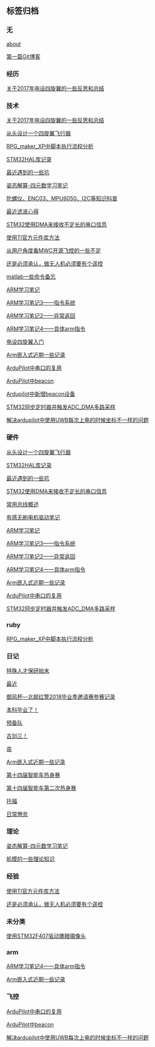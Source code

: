 ## 标签归档
### 无
[about](https://github.com/Ncerzzk/MyBlog/blob/master/about.md)
[第一篇Git博客](https://github.com/Ncerzzk/MyBlog/blob/master/第一篇Git博客.md)
### 经历
[关于2017年电设四旋翼的一些反思和总结](https://github.com/Ncerzzk/MyBlog/blob/master/关于2017年电设四旋翼的一些反思和总结.md)
### 技术
[关于2017年电设四旋翼的一些反思和总结](https://github.com/Ncerzzk/MyBlog/blob/master/关于2017年电设四旋翼的一些反思和总结.md)
[从头设计一个四旋翼飞行器](https://github.com/Ncerzzk/MyBlog/blob/master/从头设计一个四旋翼飞行器.md)
[RPG_maker_XP中脚本执行流程分析](https://github.com/Ncerzzk/MyBlog/blob/master/RPG_maker_XP中脚本执行流程分析.md)
[STM32HAL库记录](https://github.com/Ncerzzk/MyBlog/blob/master/STM32HAL库记录.md)
[最近遇到的一些坑](https://github.com/Ncerzzk/MyBlog/blob/master/最近遇到的一些坑.md)
[姿态解算-四元数学习笔记](https://github.com/Ncerzzk/MyBlog/blob/master/姿态解算-四元数学习笔记.md)
[陀螺仪、ENC03、MPU6050、I2C等知识科普](https://github.com/Ncerzzk/MyBlog/blob/master/陀螺仪、ENC03、MPU6050、I2C等知识科普.md)
[最近滤波心得](https://github.com/Ncerzzk/MyBlog/blob/master/最近滤波心得.md)
[STM32使用DMA来接收不定长的串口信息](https://github.com/Ncerzzk/MyBlog/blob/master/STM32使用DMA来接收不定长的串口信息.md)
[使用TI官方元件库方法](https://github.com/Ncerzzk/MyBlog/blob/master/使用TI官方元件库方法.md)
[从用户角度看MWC开源飞控的一些不足](https://github.com/Ncerzzk/MyBlog/blob/master/从用户角度看MWC开源飞控的一些不足.md)
[还是必须承认，做无人机必须要有个遥控](https://github.com/Ncerzzk/MyBlog/blob/master/还是必须承认，做无人机必须要有个遥控.md)
[matlab一些命令备忘](https://github.com/Ncerzzk/MyBlog/blob/master/matlab一些命令备忘.md)
[ARM学习笔记](https://github.com/Ncerzzk/MyBlog/blob/master/ARM学习笔记.md)
[ARM学习笔记3——指令系统](https://github.com/Ncerzzk/MyBlog/blob/master/ARM学习笔记3——指令系统.md)
[ARM学习笔记2——异常返回](https://github.com/Ncerzzk/MyBlog/blob/master/ARM学习笔记2——异常返回.md)
[ARM学习笔记4——具体arm指令](https://github.com/Ncerzzk/MyBlog/blob/master/ARM学习笔记4——具体arm指令.md)
[电设四旋翼入门](https://github.com/Ncerzzk/MyBlog/blob/master/电设四旋翼入门.md)
[Arm嵌入式近期一些记录](https://github.com/Ncerzzk/MyBlog/blob/master/Arm嵌入式近期一些记录.md)
[ArduPilot中串口的复用](https://github.com/Ncerzzk/MyBlog/blob/master/ArduPilot中串口的复用.md)
[ArduPilot中beacon](https://github.com/Ncerzzk/MyBlog/blob/master/ArduPilot中beacon.md)
[Ardupilot中新增beacon设备](https://github.com/Ncerzzk/MyBlog/blob/master/Ardupilot中新增beacon设备.md)
[STM32同步定时器并触发ADC_DMA多路采样](https://github.com/Ncerzzk/MyBlog/blob/master/STM32同步定时器并触发ADC_DMA多路采样.md)
[解决ardupilot中使用UWB每次上电的时候坐标不一样的问题](https://github.com/Ncerzzk/MyBlog/blob/master/解决ardupilot中使用UWB每次上电的时候坐标不一样的问题.md)
### 硬件
[从头设计一个四旋翼飞行器](https://github.com/Ncerzzk/MyBlog/blob/master/从头设计一个四旋翼飞行器.md)
[STM32HAL库记录](https://github.com/Ncerzzk/MyBlog/blob/master/STM32HAL库记录.md)
[最近遇到的一些坑](https://github.com/Ncerzzk/MyBlog/blob/master/最近遇到的一些坑.md)
[STM32使用DMA来接收不定长的串口信息](https://github.com/Ncerzzk/MyBlog/blob/master/STM32使用DMA来接收不定长的串口信息.md)
[常用总线概述](https://github.com/Ncerzzk/MyBlog/blob/master/常用总线概述.md)
[有感无刷电机驱动笔记](https://github.com/Ncerzzk/MyBlog/blob/master/有感无刷电机驱动笔记.md)
[ARM学习笔记](https://github.com/Ncerzzk/MyBlog/blob/master/ARM学习笔记.md)
[ARM学习笔记3——指令系统](https://github.com/Ncerzzk/MyBlog/blob/master/ARM学习笔记3——指令系统.md)
[ARM学习笔记2——异常返回](https://github.com/Ncerzzk/MyBlog/blob/master/ARM学习笔记2——异常返回.md)
[ARM学习笔记4——具体arm指令](https://github.com/Ncerzzk/MyBlog/blob/master/ARM学习笔记4——具体arm指令.md)
[Arm嵌入式近期一些记录](https://github.com/Ncerzzk/MyBlog/blob/master/Arm嵌入式近期一些记录.md)
[ArduPilot中串口的复用](https://github.com/Ncerzzk/MyBlog/blob/master/ArduPilot中串口的复用.md)
[STM32同步定时器并触发ADC_DMA多路采样](https://github.com/Ncerzzk/MyBlog/blob/master/STM32同步定时器并触发ADC_DMA多路采样.md)
### ruby
[RPG_maker_XP中脚本执行流程分析](https://github.com/Ncerzzk/MyBlog/blob/master/RPG_maker_XP中脚本执行流程分析.md)
### 日记
[特殊人才保研始末](https://github.com/Ncerzzk/MyBlog/blob/master/特殊人才保研始末.md)
[最近](https://github.com/Ncerzzk/MyBlog/blob/master/最近.md)
[御风杯—北邮红警2018毕业季邀请赛参赛记录](https://github.com/Ncerzzk/MyBlog/blob/master/御风杯—北邮红警2018毕业季邀请赛参赛记录.md)
[本科毕业了！](https://github.com/Ncerzzk/MyBlog/blob/master/本科毕业了！.md)
[预备队](https://github.com/Ncerzzk/MyBlog/blob/master/预备队.md)
[古剑三！](https://github.com/Ncerzzk/MyBlog/blob/master/古剑三！.md)
[丧](https://github.com/Ncerzzk/MyBlog/blob/master/丧.md)
[Arm嵌入式近期一些记录](https://github.com/Ncerzzk/MyBlog/blob/master/Arm嵌入式近期一些记录.md)
[第十四届智能车热身赛](https://github.com/Ncerzzk/MyBlog/blob/master/第十四届智能车热身赛.md)
[第十四届智能车第二次热身赛](https://github.com/Ncerzzk/MyBlog/blob/master/第十四届智能车第二次热身赛.md)
[托福](https://github.com/Ncerzzk/MyBlog/blob/master/托福.md)
[日常倦怠](https://github.com/Ncerzzk/MyBlog/blob/master/日常倦怠.md)
### 理论
[姿态解算-四元数学习笔记](https://github.com/Ncerzzk/MyBlog/blob/master/姿态解算-四元数学习笔记.md)
[航模的一些理论知识](https://github.com/Ncerzzk/MyBlog/blob/master/航模的一些理论知识.md)
### 经验
[使用TI官方元件库方法](https://github.com/Ncerzzk/MyBlog/blob/master/使用TI官方元件库方法.md)
[还是必须承认，做无人机必须要有个遥控](https://github.com/Ncerzzk/MyBlog/blob/master/还是必须承认，做无人机必须要有个遥控.md)
### 未分类
[使用STM32F407驱动鹰眼摄像头](https://github.com/Ncerzzk/MyBlog/blob/master/使用STM32F407驱动鹰眼摄像头.md)
### arm
[ARM学习笔记4——具体arm指令](https://github.com/Ncerzzk/MyBlog/blob/master/ARM学习笔记4——具体arm指令.md)
[Arm嵌入式近期一些记录](https://github.com/Ncerzzk/MyBlog/blob/master/Arm嵌入式近期一些记录.md)
### 飞控
[ArduPilot中串口的复用](https://github.com/Ncerzzk/MyBlog/blob/master/ArduPilot中串口的复用.md)
[ArduPilot中beacon](https://github.com/Ncerzzk/MyBlog/blob/master/ArduPilot中beacon.md)
[解决ardupilot中使用UWB每次上电的时候坐标不一样的问题](https://github.com/Ncerzzk/MyBlog/blob/master/解决ardupilot中使用UWB每次上电的时候坐标不一样的问题.md)
